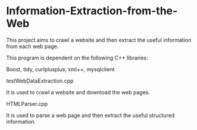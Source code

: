 # Information-Extraction-from-the-Web
This project aims to crawl a website and then extract the useful information from each web page.

This program is dependent on the following C++ libraries:

Boost, tidy, curlplusplus, xml++, mysqlclient

testWebDataExtraction.cpp

It is used to crawl a website and download the web pages.

HTMLParser.cpp

It is used to parse a web page and then extract the useful structured information.
